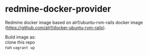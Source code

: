 # redmine-docker-provider
Redmine docker image based on alrf/ubuntu-rvm-rails docker image (https://github.com/alrf/docker-ubuntu-rvm-rails).  

Build image as:  
clone this repo  
run `vagrant up`  
